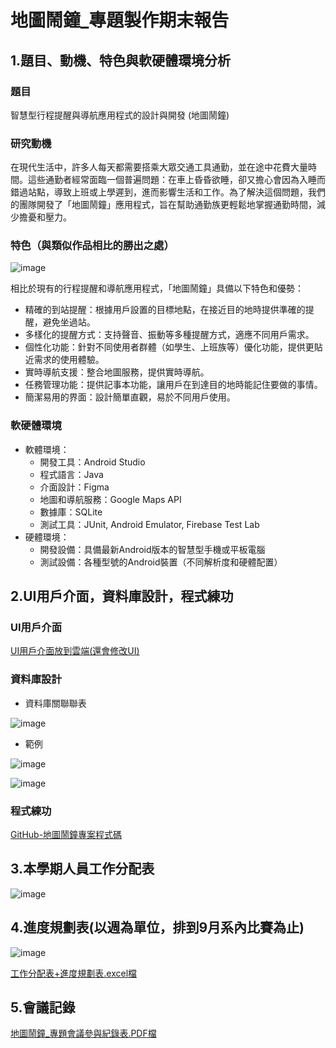 # 地圖鬧鐘_專題製作期末報告

## 1.題目、動機、特色與軟硬體環境分析

### 題目
智慧型行程提醒與導航應用程式的設計與開發 (地圖鬧鐘)

### 研究動機
在現代生活中，許多人每天都需要搭乘大眾交通工具通勤，並在途中花費大量時間。這些通勤者經常面臨一個普遍問題：在車上昏昏欲睡，卻又擔心會因為入睡而錯過站點，導致上班或上學遲到，進而影響生活和工作。為了解決這個問題，我們的團隊開發了「地圖鬧鐘」應用程式，旨在幫助通勤族更輕鬆地掌握通勤時間，減少擔憂和壓力。

### 特色（與類似作品相比的勝出之處）
![image](https://github.com/TandyLiao/Final_report/blob/master/picture/Compare.jpg)

相比於現有的行程提醒和導航應用程式，「地圖鬧鐘」具備以下特色和優勢：

* 精確的到站提醒：根據用戶設置的目標地點，在接近目的地時提供準確的提醒，避免坐過站。
* 多樣化的提醒方式：支持聲音、振動等多種提醒方式，適應不同用戶需求。
* 個性化功能：針對不同使用者群體（如學生、上班族等）優化功能，提供更貼近需求的使用體驗。
* 實時導航支援：整合地圖服務，提供實時導航。
* 任務管理功能：提供記事本功能，讓用戶在到達目的地時能記住要做的事情。
* 簡潔易用的界面：設計簡單直觀，易於不同用戶使用。

### 軟硬體環境
* 軟體環境：
  * 開發工具：Android Studio
  * 程式語言：Java
  * 介面設計：Figma
  * 地圖和導航服務：Google Maps API
  * 數據庫：SQLite
  * 測試工具：JUnit, Android Emulator, Firebase Test Lab
* 硬體環境：
  * 開發設備：具備最新Android版本的智慧型手機或平板電腦
  * 測試設備：各種型號的Android裝置（不同解析度和硬體配置）

## 2.UI用戶介面，資料庫設計，程式練功

### UI用戶介面
[UI用戶介面放到雲端(還會修改UI)](https://drive.google.com/drive/folders/1tyusIz1KbgHbAn_UxgP6zefwjknAL8Zb?usp=drive_link)

### 資料庫設計
* 資料庫關聯聯表
  
![image](https://github.com/TandyLiao/Final_report/blob/master/picture/database_table1.jpg)

* 範例


![image](https://github.com/TandyLiao/Final_report/blob/master/picture/database_table2.jpg)

![image](https://github.com/TandyLiao/Final_report/blob/master/picture/database_table3.jpg)



### 程式練功
[GitHub-地圖鬧鐘專案程式碼](https://github.com/TandyLiao/Map_clock_API34)


## 3.本學期人員工作分配表
![image](https://github.com/TandyLiao/Final_report/blob/master/picture/work.jpg)


## 4.進度規劃表(以週為單位，排到9月系內比賽為止)
![image](https://github.com/TandyLiao/Final_report/blob/master/picture/schedule.jpg)


[工作分配表+進度規劃表.excel檔](https://docs.google.com/spreadsheets/d/1MiM2Hbb8UABczeX4zS8725r9vvnaXdFo/edit?usp=drive_link&ouid=107554936465922559108&rtpof=true&sd=true)

## 5.會議記錄
[地圖鬧鐘_專題會議參與紀錄表.PDF檔](https://drive.google.com/file/d/1kUqQa9KYKQhR89GirDJRybqFtF1XZ5Cs/view)
